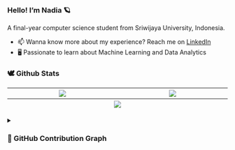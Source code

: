 ### Hello! I’m Nadia 🪐

A final-year computer science student from Sriwijaya University, Indonesia</b>. 
- 📫 Wanna know more about my experience? Reach me on  <a href="https://www.linkedin.com/in/nadiarizkyhairunnisa/" target="_blank">LinkedIn</a>
- 🖥️ Passionate to learn about Machine Learning and Data Analytics


<h3>🕊 Github Stats</h3>
<table>
  <thead>
    <tr>
      <th width="500px">
            <img align="center" src="https://github-readme-stats-git-masterrstaa-rickstaa.vercel.app/api?username=nadiarizkyhairunnisa&show_icons=true&include_all_commits=true&count_private=true&hide=stars&theme=calm" />    
      </th>
      <th width="500px">
          <img align="center" src="https://github-readme-stats-git-masterrstaa-rickstaa.vercel.app/api/top-langs?username=nadiarizkyhairunnisa&langs_count=6&layout=compact&count_private=true&theme=calm" />
      </th>
    </tr>
    <tr>
       <th colspan="2">
        <img align="center" src="https://github-readme-streak-stats.herokuapp.com?user=nadiarizkyhairunnisa&theme=deuteranopia-friendly-theme&background=373F51&stroke=D8A14A&ring=DF7A5F&fire=DF7A5F&currStreakLabel=EACEB2&currStreakNum=D8A14A&sideNums=D8A14A&sideLabels=EACEB2&dates=EACEB2&border=EAEAEA" />
       </th>
    </tr>
  </thead>
</table>
<details> 
  <summary> <h3> 💫 GitHub Contribution Graph </h3> </summary>
  <img align = "center" src="https://github-readme-activity-graph.cyclic.app/graph?username=nadiarizkyhairunnisa&bg_color=373F51&color=DF7A5F&line=EACEB2&point=D8A14A&border=EAEAEA)](https://github.com/nadiarizkyhairunnisa)"/>
</details>

<!-- Updated on March 31 2022 --!>
 


<!--
**nadiarizkyhairunnisa/nadiarizkyhairunnisa** is a ✨ _special_ ✨ repository because its `README.md` (this file) appears on your GitHub profile.

Here are some ideas to get you started:

- 🔭 I’m currently working on ...
- 🌱 I’m currently learning ...
- 👯 I’m looking to collaborate on ...
- 🤔 I’m looking for help with ...
- 💬 Ask me about ...
- 📫 How to reach me: ...
- 😄 Pronouns: ...
- ⚡ Fun fact: ...
-->
